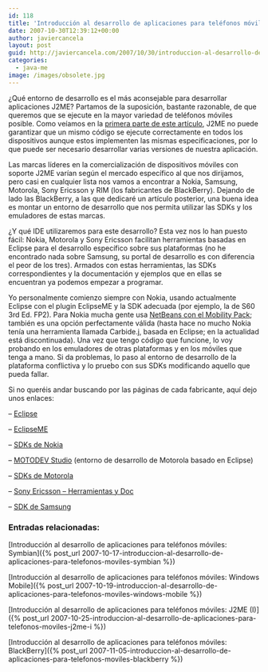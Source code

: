 ```yaml
---
id: 118
title: 'Introducción al desarrollo de aplicaciones para teléfonos móviles: J2ME (y II)'
date: 2007-10-30T12:39:12+00:00
author: javiercancela
layout: post
guid: http://javiercancela.com/2007/10/30/introduccion-al-desarrollo-de-aplicaciones-para-telefonos-moviles-j2me-y-ii/
categories:
  - java-me
image: /images/obsolete.jpg
---
```

¿Qué entorno de desarrollo es el más aconsejable para desarrollar aplicaciones J2ME? Partamos de la suposición, bastante razonable, de que queremos que se ejecute en la mayor variedad de teléfonos móviles posible. Como veíamos en la [primera parte de este artículo](http://javiercancela.com/2007/10/25/introduccion-al-desarrollo-de-aplicaciones-para-telefonos-moviles-j2me-i/ "J2ME (I)"), J2ME no puede garantizar que un mismo código se ejecute correctamente en todos los dispositivos aunque estos implementen las mismas especificaciones, por lo que puede ser necesario desarrollar varias versiones de nuestra aplicación.

Las marcas líderes en la comercialización de dispositivos móviles con soporte J2ME varían según el mercado específico al que nos dirijamos, pero casi en cualquier lista nos vamos a encontrar a Nokia, Samsung, Motorola, Sony Ericsson y RIM (los fabricantes de BlackBerry). Dejando de lado las BlackBerry, a las que dedicaré un artículo posterior, una buena idea es montar un entorno de desarrollo que nos permita utilizar las SDKs y los emuladores de estas marcas.

¿Y qué IDE utilizaremos para este desarrollo? Esta vez nos lo han puesto fácil: Nokia, Motorola y Sony Ericsson facilitan herramientas basadas en Eclipse para el desarrollo específico sobre sus plataformas (no he encontrado nada sobre Samsung, su portal de desarrollo es con diferencia el peor de los tres). Armados con estas herramientas, las SDKs correspondientes y la documentación y ejemplos que en ellas se encuentran ya podemos empezar a programar.

Yo personalmente comienzo siempre con Nokia, usando actualmente Eclipse con el plugin EclipseME y la SDK adecuada (por ejemplo, la de S60 3rd Ed. FP2). Para Nokia mucha gente usa [NetBeans con el Mobility Pack](http://bits.netbeans.org/download/6.0/nightly/latest/ "NetBeans IDE 6.0"); también es una opción perfectamente válida (hasta hace no mucho Nokia tenía una herramienta llamada Carbide.j, basada en Eclipse; en la actualidad está discontinuada). Una vez que tengo código que funcione, lo voy probando en los emuladores de otras plataformas y en los móviles que tenga a mano. Si da problemas, lo paso al entorno de desarrollo de la plataforma conflictiva y lo pruebo con sus SDKs modificando aquello que pueda fallar.

Si no queréis andar buscando por las páginas de cada fabricante, aquí dejo unos enlaces:
  
&#8211; [Eclipse](http://www.eclipse.org/downloads/ "Eclipse Downloads")
  
&#8211; [EclipseME](http://www.eclipseme.org/ "eclipseME")
  
&#8211; [SDKs de Nokia](http://www.forum.nokia.com/info/sw.nokia.com/id/6e772b17-604b-4081-999c-31f1f0dc2dbb/S60_Platform_SDKs_for_Symbian_OS_for_Java.html "S60 Platform SDKs for Symbian OS, for Java")
  
&#8211; [MOTODEV Studio](http://developer.motorola.com/docstools/motodevstudio/ "MOTODEV Studio") (entorno de desarrollo de Motorola basado en Eclipse)
  
&#8211; [SDKs de Motorola](http://developer.motorola.com/docstools/sdks/ "Motorola > Documentation & Tools > SDKs")
  
&#8211; [Sony Ericsson &#8211; Herramientas y Doc](http://developer.sonyericsson.com/site/global/docstools/java/p_java.jsp "Java ME Platform Docs & Tools")
  
&#8211; [SDK de Samsung](http://developer.samsungmobile.com/Developer/resources/board_read.jsp?idx=10&tableName=RESOURCESBOARD&blog= "New Samsung Java SDK")

### Entradas relacionadas:

[Introducción al desarrollo de aplicaciones para teléfonos móviles: Symbian]({% post_url 2007-10-17-introduccion-al-desarrollo-de-aplicaciones-para-telefonos-moviles-symbian %})
  
[Introducción al desarrollo de aplicaciones para teléfonos móviles: Windows Mobile]({% post_url 2007-10-19-introduccion-al-desarrollo-de-aplicaciones-para-telefonos-moviles-windows-mobile %})
  
[Introducción al desarrollo de aplicaciones para teléfonos móviles: J2ME (I)]({% post_url 2007-10-25-introduccion-al-desarrollo-de-aplicaciones-para-telefonos-moviles-j2me-i %})
  
[Introducción al desarrollo de aplicaciones para teléfonos móviles: BlackBerry]({% post_url 2007-11-05-introduccion-al-desarrollo-de-aplicaciones-para-telefonos-moviles-blackberry %})